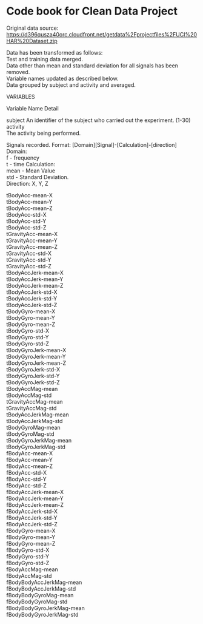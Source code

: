 # Code book for Clean Data Project

Original data source: https://d396qusza40orc.cloudfront.net/getdata%2Fprojectfiles%2FUCI%20HAR%20Dataset.zip

Data has been transformed as follows:  
	Test and training data merged.  
	Data other than mean and standard deviation for all signals has been removed.  
	Variable names updated as described below.  
	Data grouped by subject and activity and averaged.  
	

VARIABLES  

Variable Name
        Detail		

subject
        An identifier of the subject who carried out the experiment. (1-30)  
activity  
        The activity being performed.  


Signals recorded. Format: [Domain][Signal]-[Calculation]-[direction]  
Domain:   
     f - frequency  
     t - time
Calculation:   
     mean - Mean Value  
     std - Standard Deviation.  
     Direction: X, Y, Z  

tBodyAcc-mean-X 		
tBodyAcc-mean-Y 		
tBodyAcc-mean-Z 			
tBodyAcc-std-X 				  
tBodyAcc-std-Y 			
tBodyAcc-std-Z 				
tGravityAcc-mean-X 			
tGravityAcc-mean-Y 		
tGravityAcc-mean-Z   
tGravityAcc-std-X   
tGravityAcc-std-Y   
tGravityAcc-std-Z   
tBodyAccJerk-mean-X   
tBodyAccJerk-mean-Y   
tBodyAccJerk-mean-Z   
tBodyAccJerk-std-X   
tBodyAccJerk-std-Y   
tBodyAccJerk-std-Z   
tBodyGyro-mean-X   
tBodyGyro-mean-Y   
tBodyGyro-mean-Z   
tBodyGyro-std-X   
tBodyGyro-std-Y   
tBodyGyro-std-Z   
tBodyGyroJerk-mean-X   
tBodyGyroJerk-mean-Y   
tBodyGyroJerk-mean-Z   
tBodyGyroJerk-std-X   
tBodyGyroJerk-std-Y   
tBodyGyroJerk-std-Z   
tBodyAccMag-mean   
tBodyAccMag-std   
tGravityAccMag-mean   
tGravityAccMag-std   
tBodyAccJerkMag-mean   
tBodyAccJerkMag-std   
tBodyGyroMag-mean   
tBodyGyroMag-std   
tBodyGyroJerkMag-mean   
tBodyGyroJerkMag-std   
fBodyAcc-mean-X   
fBodyAcc-mean-Y   
fBodyAcc-mean-Z   
fBodyAcc-std-X   
fBodyAcc-std-Y   
fBodyAcc-std-Z   
fBodyAccJerk-mean-X   
fBodyAccJerk-mean-Y   
fBodyAccJerk-mean-Z   
fBodyAccJerk-std-X    
fBodyAccJerk-std-Y   
fBodyAccJerk-std-Z   
fBodyGyro-mean-X   
fBodyGyro-mean-Y   
fBodyGyro-mean-Z   
fBodyGyro-std-X   
fBodyGyro-std-Y   
fBodyGyro-std-Z   
fBodyAccMag-mean   
fBodyAccMag-std   
fBodyBodyAccJerkMag-mean   
fBodyBodyAccJerkMag-std   
fBodyBodyGyroMag-mean   
fBodyBodyGyroMag-std   
fBodyBodyGyroJerkMag-mean   
fBodyBodyGyroJerkMag-std  